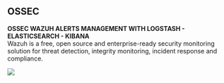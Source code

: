 OSSEC
-------------

**OSSEC WAZUH ALERTS MANAGEMENT WITH LOGSTASH - ELASTICSEARCH - KIBANA**<br/>
Wazuh is a free, open source and enterprise-ready security monitoring solution for threat detection, integrity monitoring, incident response and compliance.<br/>

<img src="https://raw.githubusercontent.com/magenx/Logstash/master/Kibana%203%20%20%20OSSEC%20MONITORING%20DASHBOARD.png" />
